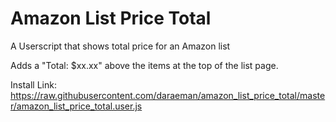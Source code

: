 # Amazon List Price Total

A Userscript that shows total price for an Amazon list

Adds a "Total: $xx.xx" above the items at the top of the list page.

Install Link: https://raw.githubusercontent.com/daraeman/amazon_list_price_total/master/amazon_list_price_total.user.js
